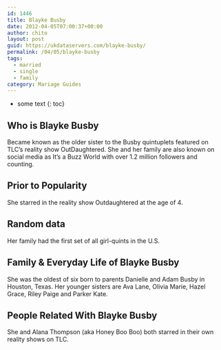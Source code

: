 ```yaml
---
id: 1446
title: Blayke Busby
date: 2012-04-05T07:00:37+00:00
author: chito
layout: post
guid: https://ukdataservers.com/blayke-busby/
permalink: /04/05/blayke-busby  
tags:
  - married
  - single
  - family
category: Mariage Guides
---
```


* some text
{: toc}


## Who is  Blayke Busby
                  
                  
                  
Became known as the older sister to the Busby quintuplets featured on TLC&#8217;s reality show OutDaughtered. She and her family are also known on social media as It&#8217;s a Buzz World with over 1.2 million followers and counting.  
                  
                
                
                
## Prior to Popularity 
                  
                  
                  
She starred in the reality show Outdaughtered at the age of 4.
                  
                
                
                
## Random data 
                  
                  
                  
Her family had the first set of all girl-quints in the U.S.
                  
                
                
                
## Family & Everyday Life of Blayke Busby
                  
                  
                  
She was the oldest of six born to parents Danielle and Adam Busby in Houston, Texas. Her younger sisters are Ava Lane, Olivia Marie, Hazel Grace, Riley Paige and Parker Kate.
                  
                
                
                
## People Related With  Blayke Busby
                  
                  
                  
She and Alana Thompson (aka Honey Boo Boo) both starred in their own reality shows on TLC.
                  
                
              
            
          
          
          
    
    
  
